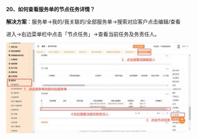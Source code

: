 **20、如何查看服务单的节点任务详情？**

**解决方案**：服务单→我的/我关联的/全部服务单→搜索对应客户点击编辑/查看

进入→右边菜单栏中点击「节点任务」→查看当前任务及务责任人。

![](Aspose.Words.743ec09f-69f1-423f-8ce4-456105bed2a1.037.jpeg)




